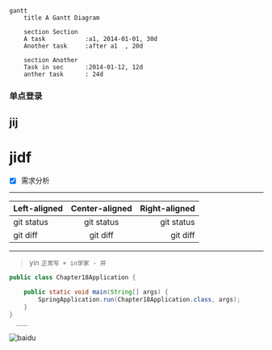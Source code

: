 
```  
gantt  
    title A Gantt Diagram

    section Section
    A task           :a1, 2014-01-01, 30d
    Another task     :after a1  , 20d

    section Another
    Task in sec      :2014-01-12, 12d
    anther task      : 24d
```  
### 单点登录
## jij
# jidf 
- [x] 需求分析
---

| Left-aligned | Center-aligned | Right-aligned |
| :---         |     :---:      |          ---: |
| git status   | git status     | git status    |
| git diff     | git diff       | git diff      |

***
> yin
`正常写 + in学家 - 井`
```java
public class Chapter18Application {

	public static void main(String[] args) {
		SpringApplication.run(Chapter18Application.class, args);
	}
}
  ___
```
  ![baidu](http://www.baidu.com/img/bdlogo.gif "百度logo")




